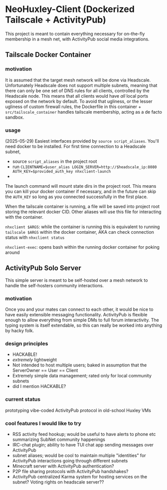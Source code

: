 # NeoHuxley-Client (Dockerized Tailscale + ActivityPub)
This project is meant to contain everything necessary for on-the-fly membership in a mesh net, with ActivityPub social media integrations.

## Tailscale Docker Container
### motivation
It is assumed that the target mesh network will be done via Headscale.
Unfortunately Headscale does not support multiple subnets, meaning that there can only be one set of DNS rules for all clients, controlled by the Headscale node. This means that all clients would have *all* local ports exposed on the network by default. To avoid that ugliness, or the lesser ugliness of custom firewall rules, the Dockerfile in this container + `src/tailscale_container` handles tailscale membership, acting as a de facto sandbox.

### usage
(2025-05-29) Easiest interfaces provided by `source script_aliases`. You'll need docker to be installed.
For first time connection to a Headscale subnet,
- source `script_aliases` in the project root
- run `CLIENTNAME=$user_alias LOGIN_SERVER=http://$headscale_ip:8080 AUTH_KEY=$provided_auth_key nhxclient-launch`
- 
The launch command will mount state dirs in the project root. This means you can kill your docker container if necessary, and in the future can skip the `AUTH_KEY` so long as you connected successfully in the first place.

When the tailscale container is running, a file will be saved into project root storing the relevant docker CID. Other aliases will use this file for interacting with the container.

`nhxclient $ARGS`: while the container is running this is equivalent to running `tailscale $ARGS` within the docker container, AKA can check connection status with `nhxclient status`

`nhxclient-exec`: opens bash within the running docker container for poking around


## ActivityPub Solo Server
This simple server is meant to be self-hosted over a mesh network to handle the self-hosters community interactions.

### motivation
Once you and your mates can connect to each other, it would be nice to have easily extensible messaging functionality.
ActivityPub is flexible enough to allow everything from simple DMs to full forum interactivity. The typing system is itself extendable, so this can really be worked into anything by hacky folk.

### design principles
- HACKABLE!
- *extremely* lightweight
- Not intended to host multiple users; baked in assumption that the ServerOwner == User == Client
- Extremely simple data management; rated only for local community subnets
- did I mention HACKABLE?

### current status
prototyping vibe-coded ActivityPub protocol in old-school Huxley VMs

### cool features I would like to try
- RSS activity feed hookup; would be useful to have alerts to phone etc summarizing SubNet community happenings
- IRC-chat plugin; ability to have TUI chat app sending messages over ActivityPub
- subnet aliases; would be cool to maintain multiple "identities" for ActivityPub interactions going through different subnets
- Minecraft server with ActivityPub authentication?
- P2P file sharing protocols with ActivityPub handshakes?
- ActivityPub centralized Karma system for hosting services on the subnet? Voting rights on headscale server??
